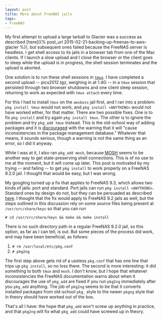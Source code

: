 ```yaml
---
layout: post
title: More about FreeNAS jails
tags:
- FreeNAS
---
```

My first attempt to upload a large tarball to Glacier was a success as described [here]({% post_url 2015-02-21-backing-up-freenas-to-aws-glacier %}), but subsequent ones failed because the FreeNAS server is headless. I get shell access to its jails in a browser tab from one of the Mac clients. If I launch a slow upload and I close the browser or the client goes to sleep while the upload is in progress, the shell session terminates and the upload is aborted.

One solution is to run these shell sessions in [`tmux`](http://tmux.sourceforge.net/). I have completed a second upload -- pics2012.tgz, weighing in at 1.4G -- in a `tmux` session that persisted through two browser shutdowns and one client sleep session, returning to work as expected with `tmux attach` every time. 

For this I had to install `tmux` on the `awsboss` jail first, and I ran into a problem: `pkg install tmux` would not work, and `pkg install <ANYTHING>` would not have worked either, for that matter. There are two possible fixes. One is to fix `pkg install` and try again `pkg install tmux`. The other is to ignore the problem and try `pkg_add tmux` instead. This is the old-school way of adding packages and it is [discouraged](http://doc.freenas.org/9.3/freenas_jails.html#installing-freebsd-packages) with the warning that it will "cause inconsistencies in the package management database." Whatever that means, it sounds serious, though a warning is not the same thing as an error, so I did it anyway. 

While I was at it, I also ran `pkg_add mosh`, because [MOSH](https://mosh.mit.edu/) seems to be another way to get state-preserving shell connections. This is of no use to me at the moment, but it will come up later. This post is motivated by my trying -- and failing -- to get `pkg install` to work properly on a FreeNAS 9.2.0 jail. I thought that would be easy, but I was wrong.

My googling turned up a fix that applies to FreeNAS 9.3, which allows two kinds of jails: port and standard. Port jails can run `pkg install <ANYTHING>`. Standard ones by design do not, but they can be persuaded as described [here](https://forums.freenas.org/index.php?threads/problem-installing-mysql-jail-pkg-conf-is-no-longer-supported.24048/). I thought that the fix would apply to FreeNAS 9.2 jails as well, but the steps outlined in this discussion rely on some source files being present at `/usr/src/share/keys` so that you can run

```
# cd /usr/src/share/keys && make && make install
```

There is no such directory path in a regular FreeNAS 9.2.0 jail, so this option, as far as I can tell, is out. But some pieces of the process did work, and may have been beneficial, as follows:

1. `# rm /usr/local/etc/pkg.conf`
2. `# pkg2ng`

The first step above gets rid of a useless `pkg.conf` that has one line that trips up `pkg install`, so no loss there. The second is more interesting: it did something to both `tmux` and `mosh`. I don't know, but I hope that whatever inconsistencies the FreeNAS documentation warns about when it discourages the use of `pkg_add` are fixed if you run `pkg2ng` immediately after you `pkg_add` anything. The job of `pkg2ng` seems to be that it converts installed packages from old-school `pkg_` style to the newer `pkgng` style that in theory should have worked out of the box.

That's all I have: the hope that `pkg_add` won't screw up anything in practice, and that `pkg2ng` will fix what `pkg_add` could have screwed up in theory.

